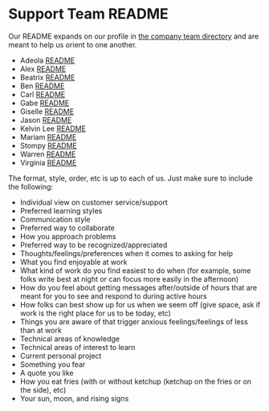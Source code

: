 # Support Team README

Our README expands on our profile in [the company team directory](https://about.sourcegraph.com/handbook/company/team) and are meant to help us orient to one another.

* Adeola [README](adeola-readme.md)
* Alex [README](alex-readme.md)
* Beatrix [README](bee-readme.md)
* Ben [README](ben-readme.md)
* Carl [README](carl-readme.md)
* Gabe [README](gabe-readme.md)
* Giselle [README](giselle-readme.md)
* Jason [README](jason-readme.md)
* Kelvin Lee [README](kelvin-lee-readme.md)
* Mariam [README](mariam-readme.md)
* Stompy [README](stompy-readme.md)
* Warren [README](warren-readme.md)
* Virginia [README](virginia-readme.md)

The format, style, order, etc is up to each of us. Just make sure to include the following:

* Individual view on customer service/support
* Preferred learning styles
* Communication style
* Preferred way to collaborate
* How you approach problems
* Preferred way to be recognized/appreciated
* Thoughts/feelings/preferences when it comes to asking for help
* What you find enjoyable at work
* What kind of work do you find easiest to do when (for example, some folks write best at night or can focus more easily in the afternoon)
* How do you feel about getting messages after/outside of hours that are meant for you to see and respond to during active hours
* How folks can best show up for us when we seem off (give space, ask if work is the right place for us to be today, etc)
* Things you are aware of that trigger anxious feelings/feelings of less than at work
* Technical areas of knowledge
* Technical areas of interest to learn
* Current personal project
* Something you fear
* A quote you like
* How you eat fries (with or without ketchup (ketchup on the fries or on the side), etc)
* Your sun, moon, and rising signs

